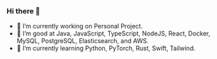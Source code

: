 ### Hi there 👋

- 🔭 I’m currently working on Personal Project.
- 💼 I’m good at Java, JavaScript, TypeScript, NodeJS, React, Docker, MySQL, PostgreSQL, Elasticsearch, and AWS.
- 🌱 I’m currently learning Python, PyTorch, Rust, Swift, Tailwind.
